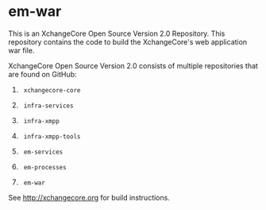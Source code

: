# em-war
This is an XchangeCore Open Source Version 2.0 Repository.   This repository contains the code to build the XchangeCore's web application war file.

XchangeCore Open Source Version 2.0 consists of multiple repositories that are found on GitHub:

1.      xchangecore-core
2.      infra-services
3.      infra-xmpp
4.      infra-xmpp-tools
5.      em-services
6.      em-processes
7.      em-war

See http://xchangecore.org for build instructions.
